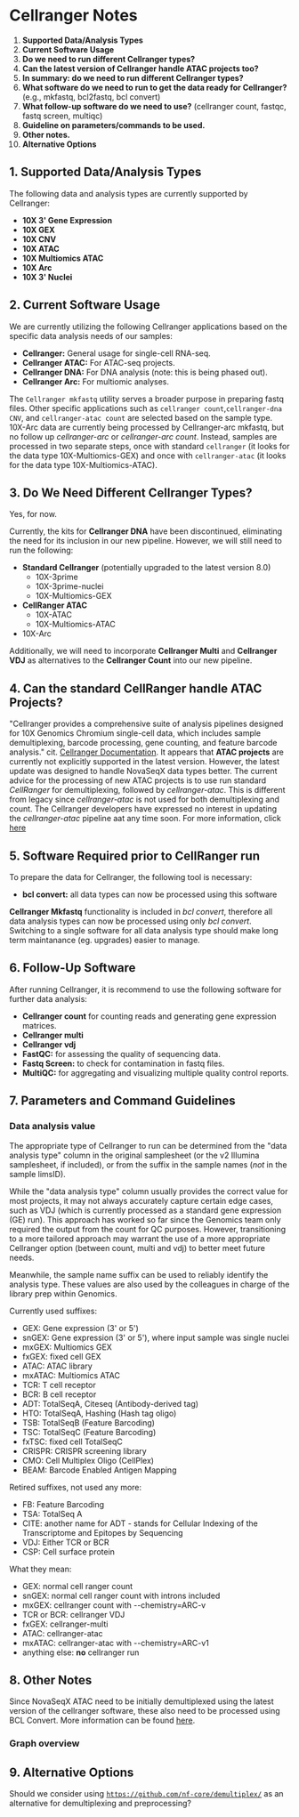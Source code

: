 # Cellranger Notes

1. **Supported Data/Analysis Types**
2. **Current Software Usage**
3. **Do we need to run different Cellranger types?**
4. **Can the latest version of Cellranger handle ATAC projects too?**
5. **In summary: do we need to run different Cellranger types?**
6. **What software do we need to run to get the data ready for Cellranger?** (e.g., mkfastq, bcl2fastq, bcl convert)
7. **What follow-up software do we need to use?** (cellranger count, fastqc, fastq screen, multiqc)
8. **Guideline on parameters/commands to be used.**
9. **Other notes.**
10. **Alternative Options**


## 1. Supported Data/Analysis Types
The following data and analysis types are currently supported by Cellranger:
- **10X 3' Gene Expression**
- **10X GEX**
- **10X CNV**
- **10X ATAC**
- **10X Multiomics ATAC**
- **10X Arc**
- **10X 3' Nuclei**

## 2. Current Software Usage
We are currently utilizing the following Cellranger applications based on the specific data analysis needs of our samples:
- **Cellranger:** General usage for single-cell RNA-seq.
- **Cellranger ATAC:** For ATAC-seq projects.
- **Cellranger DNA:** For DNA analysis (note: this is being phased out).
- **Cellranger Arc:** For multiomic analyses.

The `Cellranger mkfastq` utility serves a broader purpose in preparing fastq files.
Other specific applications such as `cellranger count`,`cellranger-dna CNV`, and `cellranger-atac count` are selected based on the sample type.  
10X-Arc data are currently being processed by Cellranger-arc mkfastq, but no follow up _cellranger-arc_ or _cellranger-arc count_. Instead, samples are processed in two separate steps, once with standard `cellranger` (it looks for the data type 10X-Multiomics-GEX) and once with `cellranger-atac` (it looks for the data type 10X-Multiomics-ATAC).

## 3. Do We Need Different Cellranger Types?
Yes, for now.

Currently, the kits for **Cellranger DNA** have been discontinued, eliminating the need for its inclusion in our new pipeline. However, we will still need to run the following:
- **Standard Cellranger** (potentially upgraded to the latest version 8.0)
  - 10X-3prime
  - 10X-3prime-nuclei
  - 10X-Multiomics-GEX
- **CellRanger ATAC**
  - 10X-ATAC
  - 10X-Multiomics-ATAC
- 10X-Arc

Additionally, we will need to incorporate **Cellranger Multi** and **Cellranger VDJ** as alternatives to the **Cellranger Count** into our new pipeline.

## 4. Can the standard CellRanger handle ATAC Projects?
"Cellranger provides a comprehensive suite of analysis pipelines designed for 10X Genomics Chromium single-cell data, which includes sample demultiplexing, barcode processing, gene counting, and feature barcode analysis." cit. [Cellranger Documentation](https://github.com/10XGenomics/cellranger?tab=readme-ov-file).
It appears that **ATAC projects** are currently not explicitly supported in the latest version.
However, the latest update was designed to handle NovaSeqX data types better. The current advice for the processing of new ATAC projects is to use run standard _CellRanger_ for demultiplexing, followed by _cellranger-atac_. This is different from legacy since _cellranger-atac_ is not used for both demultiplexing and count. The Cellranger developers have expressed no interest in updating the _cellranger-atac_ pipeline aat any time soon. For more information, click [here](https://kb.10xgenomics.com/hc/en-us/articles/26367321866125-How-do-I-generate-single-cell-ATAC-or-multiome-ATAC-FASTQ-files-from-NextSeq-or-NovaSeq-X)


## 5. Software Required prior to CellRanger run
To prepare the data for Cellranger, the following tool is necessary:
- **bcl convert:** all data types can now be processed using this software

**Cellranger Mkfastq** functionality is included in _bcl convert_, therefore all data analysis types can now be processed using only _bcl convert_. Switching to a single software for all data analysis type should make long term maintanance (eg. upgrades) easier to manage.

## 6. Follow-Up Software
After running Cellranger, it is recommend to use the following software for further data analysis:
- **Cellranger count** for counting reads and generating gene expression matrices.
- **Cellranger multi**
- **Cellranger vdj**
- **FastQC:** for assessing the quality of sequencing data.
- **Fastq Screen:** to check for contamination in fastq files.
- **MultiQC:** for aggregating and visualizing multiple quality control reports.

## 7. Parameters and Command Guidelines
### Data analysis value
The appropriate type of Cellranger to run can be determined from the "data analysis type" column in the original samplesheet (or the v2 Illumina samplesheet, if included), or from the suffix in the sample names (_not_ in the sample limsID).

While the "data analysis type" column usually provides the correct value for most projects, it may not always accurately capture certain edge cases, such as VDJ (which is currently processed as a standard gene expression (GE) run). This approach has worked so far since the Genomics team only required the output from the count for QC purposes. However, transitioning to a more tailored approach may warrant the use of a more appropriate Cellranger option (between count, multi and vdj) to better meet future needs.

Meanwhile, the sample name suffix can be used to reliably identify the analysis type. These values are also used by the colleagues in charge of the library prep within Genomics.

Currently used suffixes:
- GEX: Gene expression (3' or 5')
- snGEX: Gene expression (3' or 5'), where input sample was single nuclei
- mxGEX: Multiomics GEX
- fxGEX: fixed cell GEX
- ATAC: ATAC library
- mxATAC: Multiomics ATAC
- TCR: T cell receptor
- BCR: B cell receptor
- ADT: TotalSeqA, Citeseq (Antibody-derived tag)
- HTO: TotalSeqA, Hashing (Hash tag oligo)
- TSB: TotalSeqB (Feature Barcoding)
- TSC: TotalSeqC (Feature Barcoding)
- fxTSC: fixed cell TotalSeqC
- CRISPR: CRISPR screening library
- CMO: Cell Multiplex Oligo (CellPlex)
- BEAM: Barcode Enabled Antigen Mapping

Retired suffixes, not used any more:
- FB: Feature Barcoding
- TSA: TotalSeq A
- CITE: another name for ADT - stands for Cellular Indexing of the Transcriptome and Epitopes by Sequencing
- VDJ: Either TCR or BCR
- CSP: Cell surface protein

What they mean:
- GEX: normal cell ranger count
- snGEX: normal cell ranger count with introns included
- mxGEX: cellranger count with --chemistry=ARC-v
- TCR or BCR: cellranger VDJ
- fxGEX: cellranger-multi
- ATAC: cellranger-atac
- mxATAC: cellranger-atac with --chemistry=ARC-v1
- anything else: **no** cellranger run


## 8. Other Notes
Since NovaSeqX ATAC need to be initially demultiplexed using the latest version of the cellranger software, these also need to be processed using BCL Convert. More information can be found [here](https://kb.10xgenomics.com/hc/en-us/articles/26367321866125-How-do-I-generate-single-cell-ATAC-or-multiome-ATAC-FASTQ-files-from-NextSeq-or-NovaSeq-X).


### Graph overview


## 9. Alternative Options
Should we consider using [`https://github.com/nf-core/demultiplex/`](https://github.com/nf-core/demultiplex/) as an alternative for demultiplexing and preprocessing?
